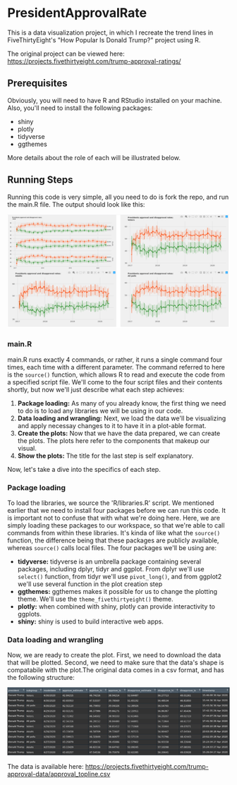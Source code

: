 # PresidentApprovalRate

This is a data visualization project, in which I recreate the trend lines in FiveThirtyEight's "How Popular Is Donald Trump?" project using R.

The original project can be viewed here: https://projects.fivethirtyeight.com/trump-approval-ratings/

## Prerequisites

Obviously, you will need to have R and RStudio installed on your machine. Also, you'll need to install the following packages:
- shiny
- plotly
- tidyverse
- ggthemes

More details about the role of each will be illustrated below.

## Running Steps

Running this code is very simple, all you need to do is fork the repo, and run the main.R file. The output should look like this:

![alt text](./images/Screenshot%20from%202020-05-01%2000-40-26.png)

### main.R

main.R runs exactly 4 commands, or rather, it runs a single command four times, each time with a different parameter. The command referred to here is the `source()` function, which allows R to read and execute the code from a specified script file. We'll come to the four script files and their contents shortly, but now we'll just describe what each step achieves:  
   
1. **Package loading:** As many of you already know, the first thing we need to do is to load any libraries we will be using in our code.     
2. **Data loading and wrangling:** Next, we load the data we'll be visualizing and apply necessay changes to it to have it in a plot-able format.   
3. **Create the plots:** Now that we have the data prepared, we can create the plots. The plots here refer to the components that makeup our visual.  
4. **Show the plots:** The title for the last step is self explanatory.   
   
Now, let's take a dive into the specifics of each step.

### Package loading

To load the libraries, we source the 'R/libraries.R' script. We mentioned earlier that we need to install four packages before we can run this code. It is important not to confuse that with what we're doing here. Here, we are simply loading these packages to our workspace, so that we're able to call commands from within these libraries. It's kinda of like what the `source()` function, the difference being that these packages are publicly available, whereas `source()` calls local files. The four packages we'll be using are:

* **tidyverse:** tidyverse is an umbrella package containing several packages, including dplyr, tidyr and ggplot. From dplyr we'll use `select()` function, from tidyr we'll use `pivot_long()`, and from ggplot2 we'll use several function in the plot creation step
* **ggthemes:** ggthemes makes it possible for us to change the plotting theme. We'll use the `theme_fivethirtyeight()` theme.
* **plotly:** when combined with shiny, plotly can provide interactivity to ggplots.
* **shiny:** shiny is used to build interactive web apps. 

### Data loading and wrangling

Now, we are ready to create the plot. First, we need to download the data that will be plotted. Second, we need to make sure that the data's shape is compatabile with the plot.The original data comes in a csv format, and has the following structure:

![alt text](./images/Screenshot%20from%202020-05-01%2001-01-28.png)

The data is available here: https://projects.fivethirtyeight.com/trump-approval-data/approval_topline.csv
